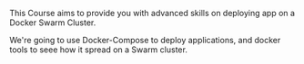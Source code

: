 
This Course aims to provide you with advanced skills on deploying app on a Docker Swarm  Cluster.

We're going to use Docker-Compose to deploy applications, and docker tools to seee how it spread on a Swarm cluster.

